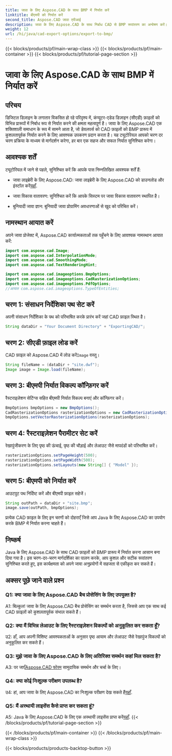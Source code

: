 ```yaml
---
title: जावा के लिए Aspose.CAD के साथ BMP में निर्यात करें
linktitle: बीएमपी को निर्यात करें
second_title: Aspose.CAD जावा एपीआई
description: जावा के लिए Aspose.CAD के साथ निर्बाध CAD से BMP रूपांतरण का अन्वेषण करें। कुशल और सटीक निर्यात के लिए हमारी चरण-दर-चरण मार्गदर्शिका का पालन करें।
weight: 12
url: /hi/java/cad-export-options/export-to-bmp/
---
```


{{< blocks/products/pf/main-wrap-class >}}
{{< blocks/products/pf/main-container >}}
{{< blocks/products/pf/tutorial-page-section >}}

# जावा के लिए Aspose.CAD के साथ BMP में निर्यात करें

## परिचय

डिजिटल डिज़ाइन के लगातार विकसित हो रहे परिदृश्य में, कंप्यूटर-एडेड डिज़ाइन (सीएडी) फ़ाइलों को विभिन्न प्रारूपों में निर्बाध रूप से निर्यात करने की क्षमता महत्वपूर्ण है। जावा के लिए Aspose.CAD एक शक्तिशाली समाधान के रूप में सामने आता है, जो डेवलपर्स को CAD फ़ाइलों को BMP प्रारूप में कुशलतापूर्वक निर्यात करने के लिए आवश्यक उपकरण प्रदान करता है। यह ट्यूटोरियल आपको चरण दर चरण प्रक्रिया के माध्यम से मार्गदर्शन करेगा, हर बार एक सहज और सफल निर्यात सुनिश्चित करेगा।

## आवश्यक शर्तें

ट्यूटोरियल में जाने से पहले, सुनिश्चित करें कि आपके पास निम्नलिखित आवश्यक शर्तें हैं:

- जावा लाइब्रेरी के लिए Aspose.CAD: जावा लाइब्रेरी के लिए Aspose.CAD को डाउनलोड और इंस्टॉल करें[यहाँ](https://releases.aspose.com/cad/java/).

- जावा विकास वातावरण: सुनिश्चित करें कि आपके सिस्टम पर जावा विकास वातावरण स्थापित है।

- बुनियादी जावा ज्ञान: बुनियादी जावा प्रोग्रामिंग अवधारणाओं से खुद को परिचित करें।

## नामस्थान आयात करें

अपने जावा प्रोजेक्ट में, Aspose.CAD कार्यात्मकताओं तक पहुँचने के लिए आवश्यक नामस्थान आयात करें:

```java
import com.aspose.cad.Image;
import com.aspose.cad.InterpolationMode;
import com.aspose.cad.SmoothingMode;
import com.aspose.cad.TextRenderingHint;

import com.aspose.cad.imageoptions.BmpOptions;
import com.aspose.cad.imageoptions.CadRasterizationOptions;
import com.aspose.cad.imageoptions.PdfOptions;
//आयात com.aspose.cad.imageoptions.TypeOfEntities;
```

## चरण 1: संसाधन निर्देशिका पथ सेट करें

अपनी संसाधन निर्देशिका के पथ को परिभाषित करके प्रारंभ करें जहां CAD फ़ाइल स्थित है।

```java
String dataDir = "Your Document Directory" + "ExportingCAD/";
```

## चरण 2: सीएडी फ़ाइल लोड करें

 CAD फ़ाइल को Aspose.CAD में लोड करें`Image` वस्तु।

```java
String fileName = (dataDir + "site.dwf");
Image image = Image.load(fileName);
```

## चरण 3: बीएमपी निर्यात विकल्प कॉन्फ़िगर करें

रैस्टराइज़ेशन सेटिंग्स सहित बीएमपी निर्यात विकल्प बनाएं और कॉन्फ़िगर करें।

```java
BmpOptions bmpOptions = new BmpOptions();
CadRasterizationOptions rasterizationOptions = new CadRasterizationOptions();
bmpOptions.setVectorRasterizationOptions(rasterizationOptions);
```

## चरण 4: रैस्टराइज़ेशन पैरामीटर सेट करें

रेखापुंजीकरण के लिए पृष्ठ की ऊंचाई, पृष्ठ की चौड़ाई और लेआउट जैसे मापदंडों को परिभाषित करें।

```java
rasterizationOptions.setPageHeight(500);
rasterizationOptions.setPageWidth(500);
rasterizationOptions.setLayouts(new String[] { "Model" });
```

## चरण 5: बीएमपी को निर्यात करें

आउटपुट पथ निर्दिष्ट करें और बीएमपी फ़ाइल सहेजें।

```java
String outPath = dataDir + "site.bmp";
image.save(outPath, bmpOptions);
```

प्रत्येक CAD फ़ाइल के लिए इन चरणों को दोहराएँ जिसे आप Java के लिए Aspose.CAD का उपयोग करके BMP में निर्यात करना चाहते हैं।

## निष्कर्ष

Java के लिए Aspose.CAD के साथ CAD फ़ाइलों को BMP प्रारूप में निर्यात करना आसान बना दिया गया है। इस चरण-दर-चरण मार्गदर्शिका का पालन करके, आप कुशल और सटीक रूपांतरण सुनिश्चित करते हुए, इस कार्यक्षमता को अपने जावा अनुप्रयोगों में सहजता से एकीकृत कर सकते हैं।

## अक्सर पूछे जाने वाले प्रश्न

### Q1: क्या जावा के लिए Aspose.CAD बैच प्रोसेसिंग के लिए उपयुक्त है?

A1: बिल्कुल! जावा के लिए Aspose.CAD बैच प्रोसेसिंग का समर्थन करता है, जिससे आप एक साथ कई CAD फ़ाइलों को कुशलतापूर्वक संभाल सकते हैं।

### Q2: क्या मैं विभिन्न लेआउट के लिए रैस्टराइज़ेशन विकल्पों को अनुकूलित कर सकता हूँ?

उ2: हाँ, आप अपनी विशिष्ट आवश्यकताओं के अनुसार पृष्ठ आयाम और लेआउट जैसे रेखापुंज विकल्पों को अनुकूलित कर सकते हैं।

### Q3: मुझे जावा के लिए Aspose.CAD के लिए अतिरिक्त समर्थन कहां मिल सकता है?

 A3: पर जाएँ[Aspose.CAD फोरम](https://forum.aspose.com/c/cad/19) सामुदायिक समर्थन और चर्चा के लिए।

### Q4: क्या कोई निःशुल्क परीक्षण उपलब्ध है?

 उ4: हां, आप जावा के लिए Aspose.CAD का निःशुल्क परीक्षण देख सकते हैं[यहाँ](https://releases.aspose.com/).

### Q5: मैं अस्थायी लाइसेंस कैसे प्राप्त कर सकता हूं?

 A5: Java के लिए Aspose.CAD के लिए एक अस्थायी लाइसेंस प्राप्त करें[यहाँ](https://purchase.aspose.com/temporary-license/).
{{< /blocks/products/pf/tutorial-page-section >}}

{{< /blocks/products/pf/main-container >}}
{{< /blocks/products/pf/main-wrap-class >}}

{{< blocks/products/products-backtop-button >}}
